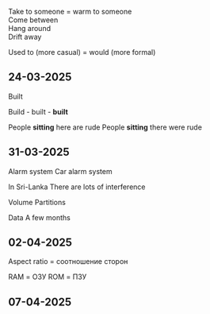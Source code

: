 
Take to someone = warm to someone  
Come between  
Hang around  
Drift away  

Used to (more casual) = would (more formal)  

## 24-03-2025

Built 

Build - built - **built** 

People **sitting** here are rude
People **sitting** there were rude

## 31-03-2025

Alarm system
Car alarm system

In Sri-Lanka 
There are lots of interference

Volume
Partitions

Data 
A few months

## 02-04-2025

Aspect ratio = соотношение сторон

RAM = ОЗУ 
ROM = ПЗУ

## 07-04-2025

